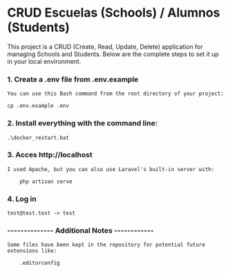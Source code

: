 # CRUD Escuelas (Schools) / Alumnos (Students)

This project is a CRUD (Create, Read, Update, Delete) application for managing Schools and Students. Below are the complete steps to set it up in your local environment.


### 1. Create a .env file from .env.example

    You can use this Bash command from the root directory of your project:
    
    cp .env.example .env

### 2. Install everything with the command line:

    .\docker_restart.bat

### 3. Acces http://localhost

    I used Apache, but you can also use Laravel's built-in server with:

        php artisan serve

### 4. Log in

    test@test.test -> test




### -------------- Additional Notes ------------ ###


    Some files have been kept in the repository for potential future extensions like:

        .editorconfig
